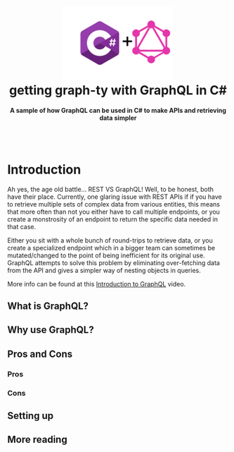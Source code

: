 <h1 align="center">
  <a href="https://raw.githubusercontent.com/svbygoibear/graphql-test-app/master/img/header-img.png"><img src="https://raw.githubusercontent.com/svbygoibear/graphql-test-app/master/img/header-img.png" alt="graphql-test-app" width="250"></a>
  <br>
  getting graph-ty with GraphQL in C#
  <br>
</h1>

<h4 align="center">A sample of how GraphQL can be used in C# to make APIs and retrieving data simpler</h4>
<br>
<br>

# Introduction

Ah yes, the age old battle... REST VS GraphQL! Well, to be honest, both have their place. Currently, one glaring issue with REST APIs if if you have to retrieve multiple sets of complex data from various entities, this means that more often than not you either have to call multiple endpoints, or you create a monstrosity of an endpoint to return the specific data needed in that case.

Either you sit with a whole bunch of round-trips to retrieve data, or you create a specialized endpoint which in a bigger team can sometimes be mutated/changed to the point of being inefficient for its original use. GraphQL attempts to solve this problem by eliminating over-fetching data from the API and gives a simpler way of nesting objects in queries.

More info can be found at this [Introduction to GraphQL](https://youtu.be/anW5Qpuh5kI) video.

## What is GraphQL?

## Why use GraphQL?

## Pros and Cons

### Pros

### Cons

## Setting up

## More reading
